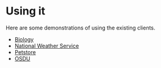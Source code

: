 # Using it

Here are some demonstrations of using the existing clients.

- [Biology](using_it_bio.md)
- [National Weather Service](using_it_nws.md)
- [Petstore](using_it_petstore.md)
- [OSDU](using_it_osdu.md)



